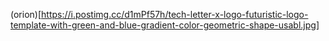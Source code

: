 (orion)[https://i.postimg.cc/d1mPf57h/tech-letter-x-logo-futuristic-logo-template-with-green-and-blue-gradient-color-geometric-shape-usabl.jpg]